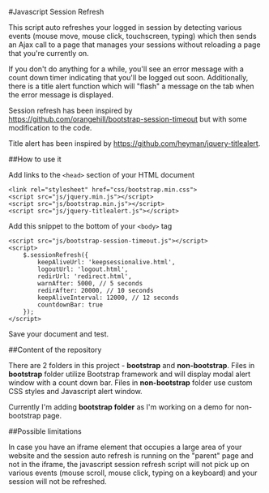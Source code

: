 #Javascript Session Refresh

This script auto refreshes your logged in session by detecting various events (mouse move, mouse click, touchscreen, typing) which then sends an Ajax call to a page that manages your sessions without reloading a page that you're currently on.

If you don't do anything for a while, you'll see an error message with a count down timer indicating that you'll be logged out soon. Additionally, there is a title alert function which will "flash" a message on the tab when the error message is displayed.

Session refresh has been inspired by https://github.com/orangehill/bootstrap-session-timeout but with some modification to the code.

Title alert has been inspired by https://github.com/heyman/jquery-titlealert.


##How to use it

Add links to the ```<head>``` section of your HTML document

```
<link rel="stylesheet" href="css/bootstrap.min.css">
<script src="js/jquery.min.js"></script>
<script src="js/bootstrap.min.js"></script>
<script src="js/jquery-titlealert.js"></script>
```

Add this snippet to the bottom of your ```<body>``` tag
```
<script src="js/bootstrap-session-timeout.js"></script>
<script>
	$.sessionRefresh({
		keepAliveUrl: 'keepsessionalive.html',
		logoutUrl: 'logout.html',
		redirUrl: 'redirect.html',
		warnAfter: 5000, // 5 seconds
		redirAfter: 20000, // 10 seconds
		keepAliveInterval: 12000, // 12 seconds
		countdownBar: true
	});
</script>
```

Save your document and test.

##Content of the repository

There are 2 folders in this project - **bootstrap** and **non-bootstrap**. Files in **bootstrap** folder utilize Bootstrap framework and will display modal alert window with a count down bar. Files in **non-bootstrap** folder use custom CSS styles and Javascript alert window.

Currently I'm adding **bootstrap folder** as I'm working on a demo for non-bootstrap page.

##Possible limitations

In case you have an iframe element that occupies a large area of your website and the session auto refresh is running on the "parent" page and not in the iframe, the javascript session refresh script will not pick up on various events (mouse scroll, mouse click, typing on a keyboard) and your session will not be refreshed.